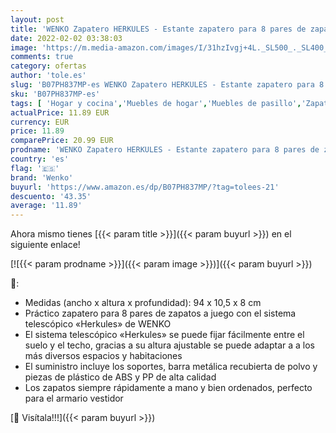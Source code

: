 ```yaml
---
layout: post
title: 'WENKO Zapatero HERKULES - Estante zapatero para 8 pares de zapatos  Acero  94 x 10.5 x 8 cm  Blanco'
date: 2022-02-02 03:38:03
image: 'https://m.media-amazon.com/images/I/31hzIvgj+4L._SL500_._SL400_.jpg'
comments: true
category: ofertas
author: 'tole.es'
slug: 'B07PH837MP-es WENKO Zapatero HERKULES - Estante zapatero para 8 pares de...'
sku: 'B07PH837MP-es'
tags: [ 'Hogar y cocina','Muebles de hogar','Muebles de pasillo','Zapateros','Zapateros de pasillo','wenko','zapatos', ]
actualPrice: 11.89 EUR
currency: EUR
price: 11.89
comparePrice: 20.99 EUR
prodname: 'WENKO Zapatero HERKULES - Estante zapatero para 8 pares de zapatos  Acero  94 x 10.5 x 8 cm  Blanco'
country: 'es'
flag: '🇪🇸'
brand: 'Wenko'
buyurl: 'https://www.amazon.es/dp/B07PH837MP/?tag=tolees-21'
descuento: '43.35'
average: '11.89'
---
```


Ahora mismo tienes [{{< param title >}}]({{< param buyurl >}}) en el siguiente enlace!

[![{{< param prodname >}}]({{< param image >}})]({{< param buyurl >}})

🔎:

- Medidas (ancho x altura x profundidad): 94 x 10,5 x 8 cm
- Práctico zapatero para 8 pares de zapatos a juego con el sistema telescópico «Herkules» de WENKO
- El sistema telescópico «Herkules» se puede fijar fácilmente entre el suelo y el techo, gracias a su altura ajustable se puede adaptar a a los más diversos espacios y habitaciones
- El suministro incluye los soportes, barra metálica recubierta de polvo y piezas de plástico de ABS y PP de alta calidad
- Los zapatos siempre rápidamente a mano y bien ordenados, perfecto para el armario vestidor

[🛒 Visítala!!!]({{< param buyurl >}})
